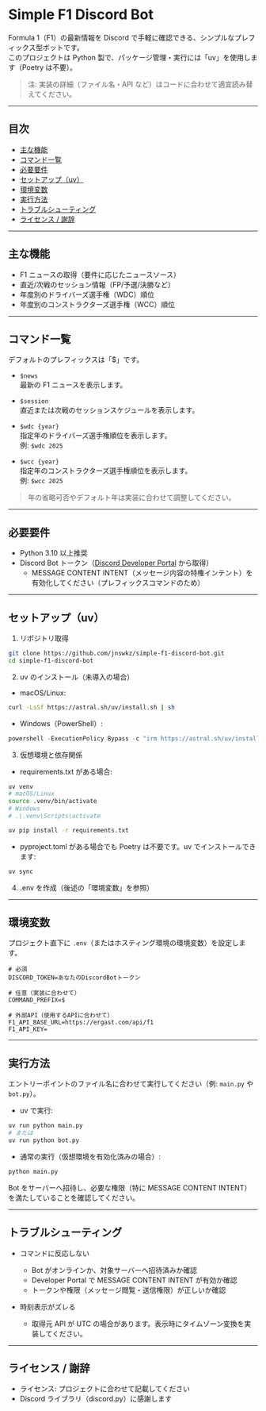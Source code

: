 # Simple F1 Discord Bot

Formula 1（F1）の最新情報を Discord で手軽に確認できる、シンプルなプレフィックス型ボットです。  
このプロジェクトは Python 製で、パッケージ管理・実行には「uv」を使用します（Poetry は不要）。

> 注: 実装の詳細（ファイル名・API など）はコードに合わせて適宜読み替えてください。

---

## 目次

- [主な機能](#主な機能)
- [コマンド一覧](#コマンド一覧)
- [必要要件](#必要要件)
- [セットアップ（uv）](#セットアップuv)
- [環境変数](#環境変数)
- [実行方法](#実行方法)
- [トラブルシューティング](#トラブルシューティング)
- [ライセンス / 謝辞](#ライセンス--謝辞)

---

## 主な機能

- F1 ニュースの取得（要件に応じたニュースソース）
- 直近/次戦のセッション情報（FP/予選/決勝など）
- 年度別のドライバーズ選手権（WDC）順位
- 年度別のコンストラクターズ選手権（WCC）順位

---

## コマンド一覧

デフォルトのプレフィックスは「$」です。

- `$news`  
  最新の F1 ニュースを表示します。

- `$session`  
  直近または次戦のセッションスケジュールを表示します。

- `$wdc {year}`  
  指定年のドライバーズ選手権順位を表示します。  
  例: `$wdc 2025`

- `$wcc {year}`  
  指定年のコンストラクターズ選手権順位を表示します。  
  例: `$wcc 2025`

> 年の省略可否やデフォルト年は実装に合わせて調整してください。

---

## 必要要件

- Python 3.10 以上推奨
- Discord Bot トークン（[Discord Developer Portal](https://discord.com/developers/applications) から取得）
  - MESSAGE CONTENT INTENT（メッセージ内容の特権インテント）を有効化してください（プレフィックスコマンドのため）

---

## セットアップ（uv）

1) リポジトリ取得
```bash
git clone https://github.com/jnswkz/simple-f1-discord-bot.git
cd simple-f1-discord-bot
```

2) uv のインストール（未導入の場合）
- macOS/Linux:
```bash
curl -LsSf https://astral.sh/uv/install.sh | sh
```
- Windows（PowerShell）:
```powershell
powershell -ExecutionPolicy Bypass -c "irm https://astral.sh/uv/install.ps1 | iex"
```

3) 仮想環境と依存関係
- requirements.txt がある場合:
```bash
uv venv
# macOS/Linux
source .venv/bin/activate
# Windows
# .\.venv\Scripts\activate

uv pip install -r requirements.txt
```

- pyproject.toml がある場合でも Poetry は不要です。uv でインストールできます:
```bash
uv sync
```

4) .env を作成（後述の「環境変数」を参照）

---

## 環境変数

プロジェクト直下に `.env`（またはホスティング環境の環境変数）を設定します。

```dotenv
# 必須
DISCORD_TOKEN=あなたのDiscordBotトークン

# 任意（実装に合わせて）
COMMAND_PREFIX=$

# 外部API（使用するAPIに合わせて）
F1_API_BASE_URL=https://ergast.com/api/f1
F1_API_KEY=
```

---

## 実行方法

エントリーポイントのファイル名に合わせて実行してください（例: `main.py` や `bot.py`）。

- uv で実行:
```bash
uv run python main.py
# または
uv run python bot.py
```

- 通常の実行（仮想環境を有効化済みの場合）:
```bash
python main.py
```

Bot をサーバーへ招待し、必要な権限（特に MESSAGE CONTENT INTENT）を満たしていることを確認してください。

---

## トラブルシューティング

- コマンドに反応しない  
  - Bot がオンラインか、対象サーバーへ招待済みか確認  
  - Developer Portal で MESSAGE CONTENT INTENT が有効か確認  
  - トークンや権限（メッセージ閲覧・送信権限）が正しいか確認

- 時刻表示がズレる  
  - 取得元 API が UTC の場合があります。表示時にタイムゾーン変換を実装してください。

---

## ライセンス / 謝辞

- ライセンス: プロジェクトに合わせて記載してください
- Discord ライブラリ（discord.py）に感謝します
